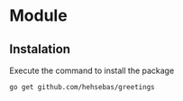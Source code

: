# Module
## Instalation

Execute the command to install the package

```bash	
go get github.com/hehsebas/greetings
```
